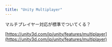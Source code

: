 ```yaml
---
title: "Unity Multiplayer"
---
```


マルチプレイヤー対応が標準でついてくる？

[https://unity3d.com/jp/unity/features/multiplayer](https://unity3d.com/jp/unity/features/multiplayer)

